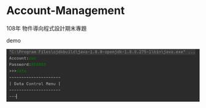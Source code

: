 # Account-Management  

108年 物件導向程式設計期末專題  

demo  
  
![image](https://github.com/LeeByte-R/Account-Management/blob/master/demo.png)
